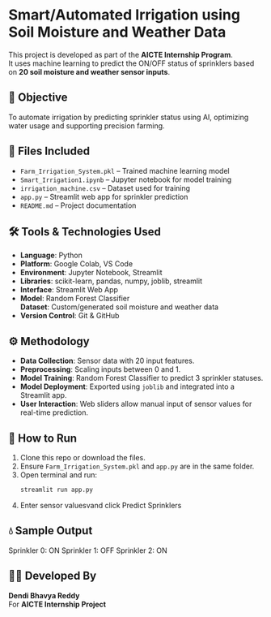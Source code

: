 # Smart/Automated Irrigation using Soil Moisture and Weather Data

This project is developed as part of the **AICTE Internship Program**.  
It uses machine learning to predict the ON/OFF status of sprinklers based on **20 soil moisture and weather sensor inputs**.

## 🌱 Objective

To automate irrigation by predicting sprinkler status using AI, optimizing water usage and supporting precision farming.

## 📂 Files Included

- `Farm_Irrigation_System.pkl` – Trained machine learning model  
- `Smart_Irrigation1.ipynb` – Jupyter notebook for model training  
- `irrigation_machine.csv` – Dataset used for training  
- `app.py` – Streamlit web app for sprinkler prediction  
- `README.md` – Project documentation

## 🛠️ Tools & Technologies Used

- **Language**: Python  
- **Platform**: Google Colab, VS Code  
- **Environment**: Jupyter Notebook, Streamlit  
- **Libraries**: scikit-learn, pandas, numpy, joblib, streamlit  
- **Interface**: Streamlit Web App  
- **Model**: Random Forest Classifier  
 **Dataset**: Custom/generated soil moisture and weather data  
- **Version Control**: Git & GitHub

## ⚙️ Methodology

- **Data Collection**: Sensor data with 20 input features.
- **Preprocessing**: Scaling inputs between 0 and 1.
- **Model Training**: Random Forest Classifier to predict 3 sprinkler statuses.
- **Model Deployment**: Exported using `joblib` and integrated into a Streamlit app.
- **User Interaction**: Web sliders allow manual input of sensor values for real-time prediction.

## 🚀 How to Run

1. Clone this repo or download the files.
2. Ensure `Farm_Irrigation_System.pkl` and `app.py` are in the same folder.
3. Open terminal and run:
   ```bash
   streamlit run app.py
4. Enter sensor valuesvand click Predict Sprinklers

## 💧 Sample Output

Sprinkler 0: ON 
Sprinkler 1: OFF 
Sprinkler 2: ON

## 👩‍💻 Developed By

**Dendi Bhavya Reddy**  
For **AICTE Internship Project**

